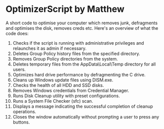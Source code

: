 # OptimizerScript by Matthew
A short code to optimise your computer which removes junk, defragments and optimises the disk, removes creds etc.
Here's an overview of what the code does:
1. Checks if the script is running with administrative privileges and relaunches it as admin if necessary.
2. Deletes Group Policy history files from the specified directory.
3. Removes Group Policy directories from the system.
4. Deletes temporary files from the AppData\Local\Temp directory for all users.
5. Optimizes hard drive performance by defragmenting the C drive.
6. Cleans up Windows update files using DISM.exe.
7. Checks the health of all HDD and SSD disks.
8. Removes Windows credentials from Credential Manager.
9. Runs Disk Cleanup utility with preset configurations.
10. Runs a System File Checker (sfc) scan.
11. Displays a message indicating the successful completion of cleanup operations.
12. Closes the window automatically without prompting a user to press any buttons.
